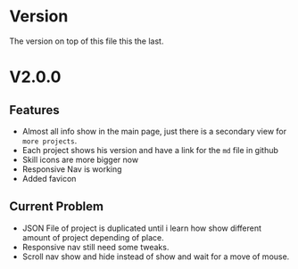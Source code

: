 # Version

The version on top of this file this the last.



# V2.0.0

## Features

- Almost all info show in the main page, just there is a secondary view for `more projects`.
- Each project shows his version and have a link for the `md` file in github
- Skill icons are more bigger now
- Responsive Nav is working
- Added favicon

## Current Problem

- JSON File of project is duplicated until i learn how show different amount of project depending of place.
- Responsive nav still need some tweaks.
- Scroll nav show and hide instead of show and wait for a move of mouse.